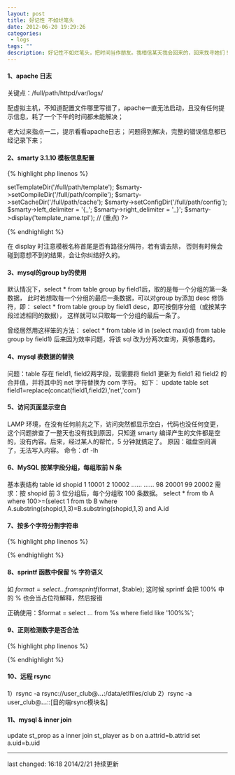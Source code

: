 ```yaml
---
layout: post
title: 好记性 不如烂笔头
date: 2012-06-20 19:29:26
categories:
 - logs
tags: ""
description: 好记性不如烂笔头，把时间当作朋友。我相信某天我会回来的，回来找寻她们！
---
```


#### 1、apache 日志
关键点：/full/path/httpd/var/logs/

配虚拟主机，不知道配置文件哪里写错了，apache一直无法启动，且没有任何提示信息，耗了一个下午的时间都未能解决；

老大过来指点一二，提示看看apache日志；
问题得到解决，完整的错误信息都已经记录下来；

#### 2、smarty 3.1.10 模板信息配置

{% highlight php linenos %}
<?php
$smarty = new Smarty();
$smarty->setTemplateDir('/full/path/template');
$smarty->setCompileDir('/full/path/compile');
$smarty->setCacheDir('/full/path/cache');
$smarty->setConfigDir('/full/path/config');
$smarty->left_delimiter = '{_';
$smarty->right_delimiter = '_}';

$smarty->display('template_name.tpl'); // (重点)
?>
{% endhighlight %}

在 display 时注意模板名称首尾是否有路径分隔符，若有请去除，
否则有时候会碰到意想不到的结果，会让你纠结好久的。

#### 3、mysql的group by的使用
默认情况下，select * from table group by field1后，取的是每一个分组的第一条数据，
此时若想取每一个分组的最后一条数据，可以对group by添加 desc 修饰符，即：
select * from table group by field1 desc，即可按倒序分组（或按某字段过滤相同的数据），
这样就可以只取每一个分组的最后一条了。

曾经居然用这样笨的方法：
select * from table id in (select max(id) from table group by field1)
后来因为效率问题，将该 sql 改为分两次查询，真够愚蠢的。

#### 4、mysql 表数据的替换
问题：table 存在 field1, field2两字段，现需要将 field1 更新为 field1 和 field2 的合并值，并将其中的 net 字符替换为 com 字符。
如下：
update table set field1=replace(concat(field1,field2),'net','com')

#### 5、访问页面显示空白
LAMP 环境，在没有任何前兆之下，访问突然都显示空白，代码也没任何变更，这个问题排查了一整天也没有找到原因，只知道 smarty 编译产生的文件都是空的，没有内容。后来，经过某人的帮忙，5 分钟就搞定了。
原因：磁盘空间满了，无法写入内容。
命令：df -lh

#### 6、MySQL 按某字段分组，每组取前 N 条
基本表结构
table
id   shopid
1    10001
2    10002
……
……
98  20001
99  20002
需求：按 shopid 前 3 位分组后，每个分组取 100 条数据。
select * from tb A where 100>=(select 1 from tb B where A.substring(shopid,1,3)=B.substring(shopid,1,3) and A.id

#### 7、按多个字符分割字符串

{% highlight php linenos %}
<?php
// 方法1
$string = 'one; two,three|     four  | five;six seven,';
$string = str_replace(array(';', ',', '|'), ' ', $string);
$string = preg_replace("/\s+/", ' ', $string);
$array = explode(' ', $string);
print_r($array);

// 方法2
$string = 'one; two,three|     four  | five;six seven,';
$array = preg_split("/[;,| ]+/", $string);
print_r($array);
?>
{% endhighlight %}

#### 8、sprintf 函数中保留 % 字符语义
如 $format = select ... from %s where field like '100%';
sprintf($format, $table);
这时候 sprintf 会把 100% 中的 % 也会当占位符解释，然后报错

正确使用：$format = select ... from %s where field like '100%%';

#### 9、正则检测数字是否合法
{% highlight php linenos %}
<?php
$parrent = "/^\d+(\.\d{2})?$/";    // 两位小数或者没有小数
$money = "100";
var_dump(preg_match($parrent, $money));
?>
{% endhighlight %}

#### 10、远程 rsync
1）rsync -a rsync://user_club@**.**.**.**:/data/etlfiles/club
2）rsync -a user_club@**.**.**.**::[目的端rsync模块名]

#### 11、mysql & inner join
update st_prop as a inner join st_player as b on a.attrid=b.attrid set a.uid=b.uid

- - -

last changed: 16:18 2014/2/21
持续更新
